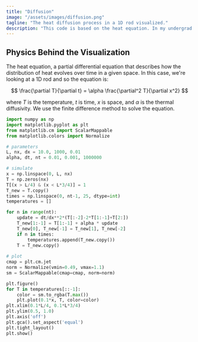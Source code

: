 ```yaml
---
title: "Diffusion"
image: "/assets/images/diffusion.png"
tagline: "The heat diffusion process in a 1D rod visualized."
description: "This code is based on the heat equation. In my undergrad research, I used the heat equation for geophysics simulations, and during my master’s research, I applied it to modeling water heaters."
---
```



## Physics Behind the Visualization

The heat equation, a partial differential equation that describes how the distribution of heat evolves over time in a given space. In this case, we're looking at a 1D rod and so the equation is:

$$ 
\frac{\partial T}{\partial t} = \alpha \frac{\partial^2 T}{\partial x^2} 
$$

where $T$ is the temperature, $t$ is time, $x$ is space, and $\alpha$ is the thermal diffusivity. We use the finite difference method to solve the equation.

```python
import numpy as np
import matplotlib.pyplot as plt
from matplotlib.cm import ScalarMappable
from matplotlib.colors import Normalize

# parameters
L, nx, dx = 10.0, 1000, 0.01
alpha, dt, nt = 0.01, 0.001, 1000000 

# simulate
x = np.linspace(0, L, nx)
T = np.zeros(nx)
T[(x > L/4) & (x < L*3/4)] = 1 
T_new = T.copy()
times = np.linspace(0, nt-1, 25, dtype=int)
temperatures = [] 

for n in range(nt):
    update = dt/dx**2*(T[:-2]-2*T[1:-1]+T[2:])
    T_new[1:-1] = T[1:-1] + alpha * update
    T_new[0], T_new[-1] = T_new[1], T_new[-2]
    if n in times:
        temperatures.append(T_new.copy())
    T = T_new.copy()
    
# plot
cmap = plt.cm.jet
norm = Normalize(vmin=0.49, vmax=1.1)
sm = ScalarMappable(cmap=cmap, norm=norm)

plt.figure()
for T in temperatures[::-1]:
    color = sm.to_rgba(T.max()) 
    plt.plot(0.1*x, T, color=color)
plt.xlim(0.1*L/4, 0.1*L*3/4) 
plt.ylim(0.5, 1.0) 
plt.axis('off')
plt.gca().set_aspect('equal')
plt.tight_layout()
plt.show()    
```

